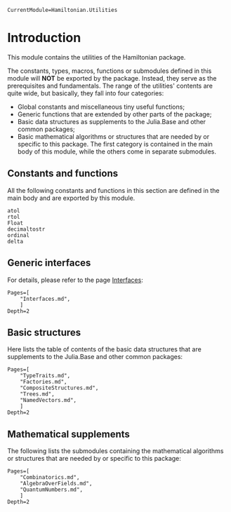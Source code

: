 ```@meta
CurrentModule=Hamiltonian.Utilities
```

# Introduction

This module contains the utilities of the Hamiltonian package.

The constants, types, macros, functions or submodules defined in this module will **NOT** be exported by the package. Instead, they serve as the prerequisites and fundamentals.
The range of the utilities' contents are quite wide, but basically, they fall into four categories:
* Global constants and miscellaneous tiny useful functions;
* Generic functions that are extended by other parts of the package;
* Basic data structures as supplements to the Julia.Base and other common packages;
* Basic mathematical algorithms or structures that are needed by or specific to this package.
The first category is contained in the main body of this module, while the others come in separate submodules.

## Constants and functions

All the following constants and functions in this section are defined in the main body and are exported by this module.

```@docs
atol
rtol
Float
decimaltostr
ordinal
delta
```

## Generic interfaces

For details, please refer to the page [Interfaces](@ref):
```@contents
Pages=[
    "Interfaces.md",
    ]
Depth=2
```

## Basic structures

Here lists the table of contents of the basic data structures that are supplements to the Julia.Base and other common packages:
```@contents
Pages=[
    "TypeTraits.md",
    "Factories.md",
    "CompositeStructures.md",
    "Trees.md",
    "NamedVectors.md",
    ]
Depth=2
```

## Mathematical supplements

The following lists the submodules containing the mathematical algorithms or structures that are needed by or specific to this package:
```@contents
Pages=[
    "Combinatorics.md",
    "AlgebraOverFields.md",
    "QuantumNumbers.md",
    ]
Depth=2
```
